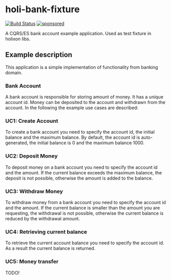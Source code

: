 # holi-bank-fixture

[![Build Status](https://github.com/holixon/holi-bank-fixture/workflows/Development%20branches/badge.svg)](https://github.com/holixon/holi-bank-fixture/actions)
[![sponsored](https://img.shields.io/badge/sponsoredBy-Holisticon-RED.svg)](https://holisticon.de/)

A CQRS/ES bank account example application. Used as test fixture in holixon libs.

## Example description

This application is a simple implementation of functionality from banking domain.

### Bank Account

A bank account is responsible for storing amount of money. It has a unique account id.
Money can be deposited to the account and withdrawn from the account. In the following the example use cases are
described:

### UC1: Create Account

To create a bank account you need to specify the account id, the initial balance and the maximum balance.
By default, the account id is auto-generated, the initial balance is 0 and the maximum balance 1000.

### UC2: Deposit Money

To deposit money on a bank account you need to specify the account id and
the amount. If the current balance exceeds the maximum balance, the deposit is not possible, otherwise the amount is added to the balance.

### UC3: Withdraw Money

To withdraw money from a bank account you need to specify the account id and
the amount. If the current balance is smaller than the amount you are requesting, the withdrawal is not possible,
otherwise the current balance is reduced by the withdrawal amount.

### UC4: Retrieving current balance

To retrieve the current account balance you need to specify the account id. As a result the current balance is returned.

### UC5: Money transfer

TODO!